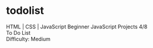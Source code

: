 # todolist
HTML | CSS | JavaScript
Beginner JavaScript Projects 4/8 <br>
To Do List <br>
Difficulty: Medium
